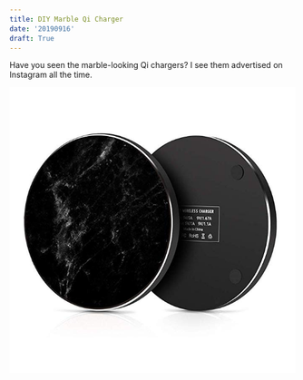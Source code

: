 ```yaml
---
title: DIY Marble Qi Charger
date: '20190916'
draft: True
---
```


Have you seen the marble-looking Qi chargers? I see them advertised on Instagram
all the time.

![Qi charger](qi-charger-1.png)
